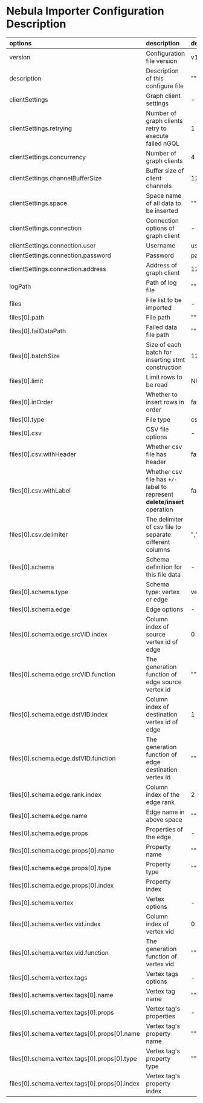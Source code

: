 # Nebula Importer Configuration Description

| options                                       | description                                                               | default        |
| :--                                           | :--                                                                       | :--            |
| version                                       | Configuration file version                                                | v1rc2          |
| description                                   | Description of this configure file                                        | ""             |
| clientSettings                                | Graph client settings                                                     | -              |
| clientSettings.retrying                       | Number of graph clients retry to execute failed nGQL                      | 1              |
| clientSettings.concurrency                    | Number of graph clients                                                   | 4              |
| clientSettings.channelBufferSize              | Buffer size of client channels                                            | 128            |
| clientSettings.space                          | Space name of all data to be inserted                                     | ""             |
| clientSettings.connection                     | Connection options of graph client                                        | -              |
| clientSettings.connection.user                | Username                                                                  | user           |
| clientSettings.connection.password            | Password                                                                  | password       |
| clientSettings.connection.address             | Address of graph client                                                   | 127.0.0.1:3699 |
| logPath                                       | Path of log file                                                          | ""             |
| files                                         | File list to be imported                                                  | -              |
| files[0].path                                 | File path                                                                 | ""             |
| files[0].failDataPath                         | Failed data file path                                                     | ""             |
| files[0].batchSize                            | Size of each batch for inserting stmt construction                        | 128            |
| files[0].limit                                | Limit rows to be read                                                     | NULL           |
| files[0].inOrder                              | Whether to insert rows in order                                           | false          |
| files[0].type                                 | File type                                                                 | csv            |
| files[0].csv                                  | CSV file options                                                          | -              |
| files[0].csv.withHeader                       | Whether csv file has header                                               | false          |
| files[0].csv.withLabel                        | Whether csv file has `+/-` label to represent **delete/insert** operation | false          |
| files[0].csv.delimiter                        | The delimiter of csv file to separate different columns                   | ","            |
| files[0].schema                               | Schema definition for this file data                                      | -              |
| files[0].schema.type                          | Schema type: vertex or edge                                               | vertex         |
| files[0].schema.edge                          | Edge options                                                              | -              |
| files[0].schema.edge.srcVID.index             | Column index of source vertex id of edge                                  | 0              |
| files[0].schema.edge.srcVID.function          | The generation function of edge source vertex id                          | ""             |
| files[0].schema.edge.dstVID.index             | Column index of destination vertex id of edge                             | 1              |
| files[0].schema.edge.dstVID.function          | The generation function of edge destination vertex id                     | ""             |
| files[0].schema.edge.rank.index               | Column index of the edge rank                                             | 2              |
| files[0].schema.edge.name                     | Edge name in above space                                                  | ""             |
| files[0].schema.edge.props                    | Properties of the edge                                                    | -              |
| files[0].schema.edge.props[0].name            | Property name                                                             | ""             |
| files[0].schema.edge.props[0].type            | Property type                                                             | ""             |
| files[0].schema.edge.props[0].index           | Property index                                                            |                |
| files[0].schema.vertex                        | Vertex options                                                            | -              |
| files[0].schema.vertex.vid.index              | Column index of vertex vid                                                | 0              |
| files[0].schema.vertex.vid.function           | The generation function of vertex vid                                     | ""             |
| files[0].schema.vertex.tags                   | Vertex tags options                                                       | -              |
| files[0].schema.vertex.tags[0].name           | Vertex tag name                                                           | ""             |
| files[0].schema.vertex.tags[0].props          | Vertex tag's properties                                                   | -              |
| files[0].schema.vertex.tags[0].props[0].name  | Vertex tag's property name                                                | ""             |
| files[0].schema.vertex.tags[0].props[0].type  | Vertex tag's property type                                                | ""             |
| files[0].schema.vertex.tags[0].props[0].index | Vertex tag's property index                                               |                |
